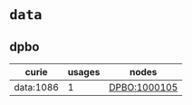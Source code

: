# `data`

## dpbo

| curie     |   usages | nodes                                                       |
|-----------|----------|-------------------------------------------------------------|
| data:1086 |        1 | [DPBO:1000105](http://purl.obolibrary.org/obo/DPBO_1000105) |

